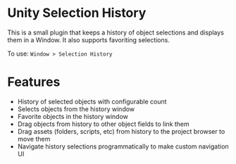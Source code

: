 # Unity Selection History

This is a small plugin that keeps a history of object selections and displays them in a Window. It also supports favoriting selections.

To use: ```Window > Selection History```

# Features

* History of selected objects with configurable count
* Selects objects from the history window
* Favorite objects in the history window
* Drag objects from history to other object fields to link them
* Drag assets (folders, scripts, etc) from history to the project browser to move them
* Navigate history selections programmatically to make custom navigation UI
